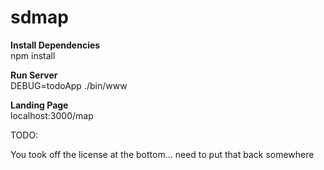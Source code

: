 # sdmap

<b>Install Dependencies</b><br/>
npm install 

<b>Run Server</b><br/>
DEBUG=todoApp ./bin/www

<b>Landing Page</b><br/>
localhost:3000/map

TODO: 

You took off the license at the bottom... need to put that back somewhere

